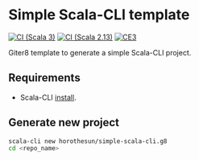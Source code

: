 # Simple Scala-CLI template

[![CI (Scala 3)](https://github.com/horothesun/simple-scala-cli.g8/actions/workflows/ci-scala-3.yml/badge.svg)](https://github.com/horothesun/simple-scala-cli.g8/actions/workflows/ci-scala-3.yml)
[![CI (Scala 2.13)](https://github.com/horothesun/simple-scala-cli.g8/actions/workflows/ci-scala-213.yml/badge.svg)](https://github.com/horothesun/simple-scala-cli.g8/actions/workflows/ci-scala-213.yml)
[![CE3](https://img.shields.io/badge/Cats%20Effect-3-%23DC322F?style=flat&labelColor=%23383838&logo=Scala&logoColor=%23DC322F&logoWidth=12&cacheSeconds=3600)](https://typelevel.org/cats-effect/)

Giter8 template to generate a simple Scala-CLI project.

## Requirements

- Scala-CLI [install](https://scala-cli.virtuslab.org/install).

## Generate new project

```bash
scala-cli new horothesun/simple-scala-cli.g8
cd <repo_name>
```
